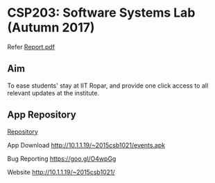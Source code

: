 # CSP203: Software Systems Lab (Autumn 2017)

Refer <a href="6. Project Report (25 April 2017)/Report.pdf">Report.pdf</a>

Aim
---
To ease students' stay at IIT Ropar, and provide one click access to all relevant updates at the institute.

App Repository
--------------
<a href="../eventsapp">Repository</a>

App Download
http://10.1.1.19/~2015csb1021/events.apk

Bug Reporting
https://goo.gl/O4wpGg

Website
http://10.1.1.19/~2015csb1021/


